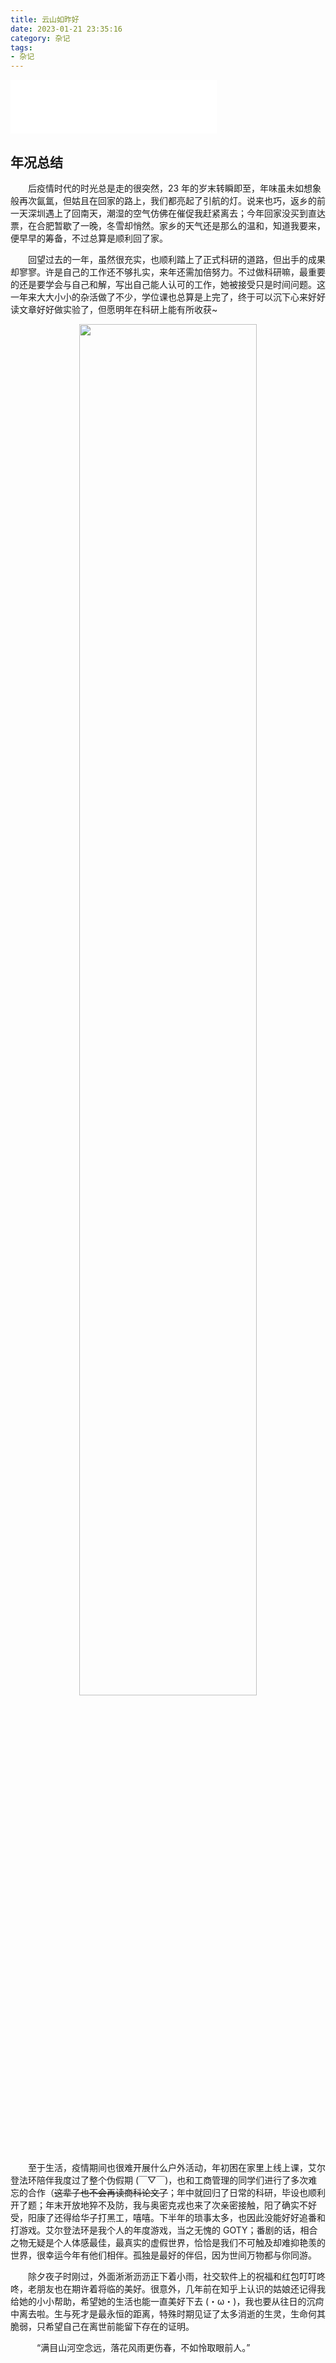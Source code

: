 ```yaml
---
title: 云山如昨好
date: 2023-01-21 23:35:16
category: 杂记
tags:
- 杂记
---
```


<iframe frameborder="no" border="0" marginwidth="0" marginheight="0" width=330 height=86 src="//music.163.com/outchain/player?type=2&id=1949849501&auto=1&height=66"></iframe>

## 年况总结
&emsp;&emsp;后疫情时代的时光总是走的很突然，23 年的岁末转瞬即至，年味虽未如想象般再次氤氲，但姑且在回家的路上，我们都亮起了引航的灯。说来也巧，返乡的前一天深圳遇上了回南天，潮湿的空气仿佛在催促我赶紧离去；今年回家没买到直达票，在合肥暂歇了一晚，冬雪却悄然。家乡的天气还是那么的温和，知道我要来，便早早的筹备，不过总算是顺利回了家。

&emsp;&emsp;回望过去的一年，虽然很充实，也顺利踏上了正式科研的道路，但出手的成果却寥寥。许是自己的工作还不够扎实，来年还需加倍努力。不过做科研嘛，最重要的还是要学会与自己和解，写出自己能人认可的工作，她被接受只是时间问题。这一年来大大小小的杂活做了不少，学位课也总算是上完了，终于可以沉下心来好好读文章好好做实验了，但愿明年在科研上能有所收获~

<div align="center"><img src="https://i.imgur.com/1iPxeEN.png" width="75%"></div>

&emsp;&emsp;至于生活，疫情期间也很难开展什么户外活动，年初困在家里上线上课，艾尔登法环陪伴我度过了整个伪假期 (￣▽￣)，也和工商管理的同学们进行了多次难忘的合作（~~这辈子也不会再读商科论文了~~；年中就回归了日常的科研，毕设也顺利开了题；年末开放地猝不及防，我与奥密克戎也来了次亲密接触，阳了确实不好受，阳康了还得给华子打黑工，嘻嘻。下半年的琐事太多，也因此没能好好追番和打游戏。艾尔登法环是我个人的年度游戏，当之无愧的 GOTY；番剧的话，相合之物无疑是个人体感最佳，最真实的虚假世界，恰恰是我们不可触及却难抑艳羡的世界，很幸运今年有他们相伴。孤独是最好的伴侣，因为世间万物都与你同游。

&emsp;&emsp;除夕夜子时刚过，外面淅淅沥沥正下着小雨，社交软件上的祝福和红包叮叮咚咚，老朋友也在期许着将临的美好。很意外，几年前在知乎上认识的姑娘还记得我给她的小小帮助，希望她的生活也能一直美好下去 (・ω・)，我也要从往日的沉疴中离去啦。生与死才是最永恒的距离，特殊时期见证了太多消逝的生灵，生命何其脆弱，只希望自己在离世前能留下存在的证明。

&emsp;&emsp;&emsp;“满目山河空念远，落花风雨更伤春，不如怜取眼前人。”